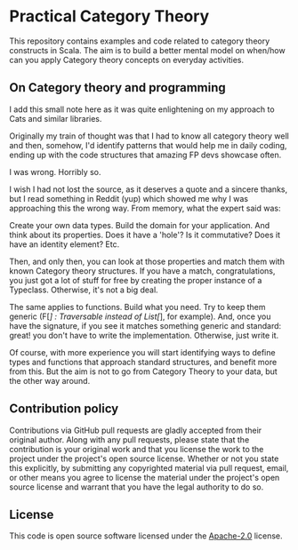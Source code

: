 # Practical Category Theory

This repository contains examples and code related to category theory constructs in Scala. The aim is to build a better mental model on when/how can you apply Category theory concepts on everyday activities.

## On Category theory and programming

I add this small note here as it was quite enlightening on my approach to Cats and similar libraries.

Originally my train of thought was that I had to know all category theory well and then, somehow, I'd identify patterns that would help me in daily coding, ending up with the code structures that amazing FP devs showcase often.

I was wrong. Horribly so.

I wish I had not lost the source, as it deserves a quote and a sincere thanks, but I read something in Reddit (yup) which showed me why I was approaching this the wrong way. From memory, what the expert said was:

Create your own data types. Build the domain for your application. And think about its properties. Does it have a 'hole'? Is it commutative? Does it have an identity element? Etc.

Then, and only then, you can look at those properties and match them with known Category theory structures. If you have a match, congratulations, you just got a lot of stuff for free by creating the proper instance of a Typeclass. Otherwise, it's not a big deal.

The same applies to functions. Build what you need. Try to keep them generic (F[_] : Traversable instead of List[_], for example). And, once you have the signature, if you see it matches something generic and standard: great! you don't have to write the implementation. Otherwise, just write it.

Of course, with more experience you will start identifying ways to define types and functions that approach standard structures, and benefit more from this. But the aim is not to go from Category Theory to your data, but the other way around. 

## Contribution policy ##

Contributions via GitHub pull requests are gladly accepted from their original author. Along with
any pull requests, please state that the contribution is your original work and that you license
the work to the project under the project's open source license. Whether or not you state this
explicitly, by submitting any copyrighted material via pull request, email, or other means you
agree to license the material under the project's open source license and warrant that you have the
legal authority to do so.

## License ##

This code is open source software licensed under the
[Apache-2.0](http://www.apache.org/licenses/LICENSE-2.0) license.

